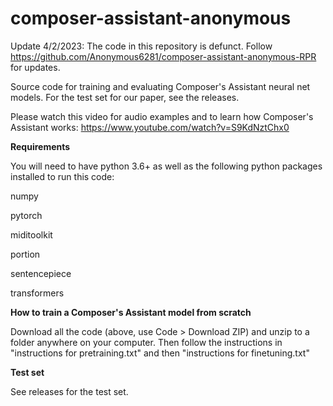 # composer-assistant-anonymous

Update 4/2/2023: The code in this repository is defunct. Follow https://github.com/Anonymous6281/composer-assistant-anonymous-RPR for updates.

Source code for training and evaluating Composer's Assistant neural net models. For the test set for our paper, see the releases.

Please watch this video for audio examples and to learn how Composer's Assistant works: https://www.youtube.com/watch?v=S9KdNztChx0

**Requirements**

You will need to have python 3.6+ as well as the following python packages installed to run this code:

numpy

pytorch

miditoolkit

portion

sentencepiece

transformers

**How to train a Composer's Assistant model from scratch**

Download all the code (above, use Code > Download ZIP) and unzip to a folder anywhere on your computer. Then follow the instructions in "instructions for pretraining.txt" and then "instructions for finetuning.txt"

**Test set**

See releases for the test set.
